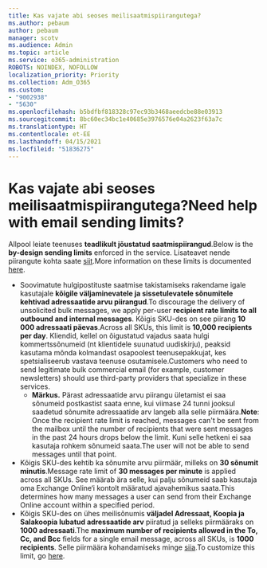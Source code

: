 ```yaml
---
title: Kas vajate abi seoses meilisaatmispiirangutega?
ms.author: pebaum
author: pebaum
manager: scotv
ms.audience: Admin
ms.topic: article
ms.service: o365-administration
ROBOTS: NOINDEX, NOFOLLOW
localization_priority: Priority
ms.collection: Adm_O365
ms.custom:
- "9002938"
- "5630"
ms.openlocfilehash: b5bdfbf818328c97ec93b3468aeedcbe88e03913
ms.sourcegitcommit: 8bc60ec34bc1e40685e3976576e04a2623f63a7c
ms.translationtype: HT
ms.contentlocale: et-EE
ms.lasthandoff: 04/15/2021
ms.locfileid: "51836275"
---
```

# <a name="need-help-with-email-sending-limits"></a><span data-ttu-id="7757d-102">Kas vajate abi seoses meilisaatmispiirangutega?</span><span class="sxs-lookup"><span data-stu-id="7757d-102">Need help with email sending limits?</span></span>

<span data-ttu-id="7757d-103">Allpool leiate teenuses **teadlikult jõustatud saatmispiirangud**.</span><span class="sxs-lookup"><span data-stu-id="7757d-103">Below is the **by-design sending limits** enforced in the service.</span></span> <span data-ttu-id="7757d-104">Lisateavet nende piirangute kohta saate [siit](https://docs.microsoft.com/office365/servicedescriptions/exchange-online-service-description/exchange-online-limits#receiving-and-sending-limits).</span><span class="sxs-lookup"><span data-stu-id="7757d-104">More information on these limits is documented [here](https://docs.microsoft.com/office365/servicedescriptions/exchange-online-service-description/exchange-online-limits#receiving-and-sending-limits).</span></span>

- <span data-ttu-id="7757d-105">Soovimatute hulgipostituste saatmise takistamiseks rakendame igale kasutajale **kõigile väljaminevatele ja sissetulevatele sõnumitele kehtivad adressaatide arvu piirangud**.</span><span class="sxs-lookup"><span data-stu-id="7757d-105">To discourage the delivery of unsolicited bulk messages, we apply per-user **recipient rate limits to all outbound and internal messages**.</span></span> <span data-ttu-id="7757d-106">Kõigis SKU-des on see piirang **10 000 adressaati päevas**.</span><span class="sxs-lookup"><span data-stu-id="7757d-106">Across all SKUs, this limit is **10,000 recipients per day**.</span></span>  <span data-ttu-id="7757d-107">Kliendid, kellel on õigustatud vajadus saata hulgi kommertssõnumeid (nt klientidele suunatud uudiskirju), peaksid kasutama mõnda kolmandast osapoolest teenusepakkujat, kes spetsialiseerub vastava teenuse osutamisele.</span><span class="sxs-lookup"><span data-stu-id="7757d-107">Customers who need to send legitimate bulk commercial email (for example, customer newsletters) should use third-party providers that specialize in these services.</span></span>
    - <span data-ttu-id="7757d-108">**Märkus.** Pärast adressaatide arvu piirangu ületamist ei saa sõnumeid postkastist saata enne, kui viimase 24 tunni jooksul saadetud sõnumite adressaatide arv langeb alla selle piirmäära.</span><span class="sxs-lookup"><span data-stu-id="7757d-108">**Note**: Once the recipient rate limit is reached, messages can't be sent from the mailbox until the number of recipients that were sent messages in the past 24 hours drops below the limit.</span></span> <span data-ttu-id="7757d-109">Kuni selle hetkeni ei saa kasutaja rohkem sõnumeid saata.</span><span class="sxs-lookup"><span data-stu-id="7757d-109">The user will not be able to send messages until that point.</span></span>
- <span data-ttu-id="7757d-110">Kõigis SKU-des kehtib ka sõnumite arvu piirmäär, milleks on **30 sõnumit minutis**.</span><span class="sxs-lookup"><span data-stu-id="7757d-110">Message rate limit of **30 messages per minute** is applied across all SKUs.</span></span> <span data-ttu-id="7757d-111">See määrab ära selle, kui palju sõnumeid saab kasutaja oma Exchange Online‘i kontolt määratud ajavahemikus saata.</span><span class="sxs-lookup"><span data-stu-id="7757d-111">This determines how many messages a user can send from their Exchange Online account within a specified period.</span></span>
- <span data-ttu-id="7757d-112">Kõigis SKU-des on ühes meilisõnumis **väljadel Adressaat, Koopia ja Salakoopia lubatud adressaatide arv** piiratud ja selleks piirmääraks on **1000 adressaati**.</span><span class="sxs-lookup"><span data-stu-id="7757d-112">The **maximum number of recipients allowed in the To, Cc, and Bcc** fields for a single email message, across all SKUs, is **1000 recipients**.</span></span> <span data-ttu-id="7757d-113">Selle piirmäära kohandamiseks minge [siia](https://techcommunity.microsoft.com/t5/exchange-team-blog/customizable-recipient-limits-in-office-365/ba-p/1183228).</span><span class="sxs-lookup"><span data-stu-id="7757d-113">To customize this limit, go [here](https://techcommunity.microsoft.com/t5/exchange-team-blog/customizable-recipient-limits-in-office-365/ba-p/1183228).</span></span>
